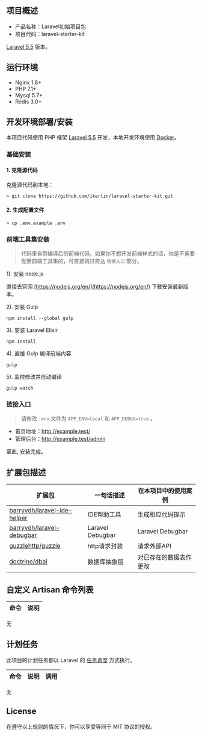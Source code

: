 ## 项目概述

* 产品名称：Laravel初始项目包
* 项目代码：laravel-starter-kit

[Laravel 5.5](https://laravel-china.org/docs/laravel/5.5) 版本。

## 运行环境

- Nginx 1.8+
- PHP 7.1+
- Mysql 5.7+
- Redis 3.0+

## 开发环境部署/安装

本项目代码使用 PHP 框架 [Laravel 5.5](http://laravel-china.org/docs/5.5/) 开发，本地开发环境使用 [Docker](http://www.docker.com)。

### 基础安装

#### 1. 克隆源代码

克隆源代码到本地：

    > git clone https://github.com/ikerlin/laravel-starter-kit.git

#### 2. 生成配置文件

    > cp .env.example .env

### 前端工具集安装

> 代码里自带编译后的前端代码，如果你不想开发前端样式的话，你是不需要配置前端工具集的，可直接跳过直达 `链接入口` 部分。

1). 安装 node.js

直接去官网 [https://nodejs.org/en/](https://nodejs.org/en/) 下载安装最新版本。

2). 安装 Gulp

```shell
npm install --global gulp
```

3). 安装 Laravel Elixir

```shell
npm install
```

4). 直接 Gulp 编译前端内容

```shell
gulp
```

5). 监控修改并自动编译

```shell
gulp watch
```

### 链接入口

> 请修改 `.env` 文件为 `APP_ENV=local` 和 `APP_DEBUG=true` 。

* 首页地址：http://example.test/
* 管理后台：http://example.test/admin

至此, 安装完成。

## 扩展包描述

| 扩展包 | 一句话描述 | 在本项目中的使用案例 |  
| --- | --- | --- |   
| [barryvdh/laravel-ide-helper](https://github.com/barryvdh/laravel-ide-helper.git) | IDE帮助工具 | 生成相应代码提示 |
| [barryvdh/laravel-debugbar](https://github.com/barryvdh/laravel-debugbar) | Laravel Debugbar | Laravel Debugbar |
| [guzzlehttp/guzzle](http://guzzle-cn.readthedocs.io/zh_CN/latest/overview.html) | http请求封装 | 请求外部API |
| [doctrine/dbal](https://github.com/doctrine/dbal) | 数据库抽象层 | 对已存在的数据表作更改 |

## 自定义 Artisan 命令列表

| 命令 | 说明 |
| --- | --- |
无

## 计划任务

此项目的计划任务都以 Laravel 的 [任务调度](https://laravel-china.org/docs/laravel/5.5/scheduling) 方式执行。

| 命令 | 说明 | 调用 |
| --- | --- | --- |
无

## License

> 

在遵守以上规则的情况下，你可以享受等同于 MIT 协议的授权。